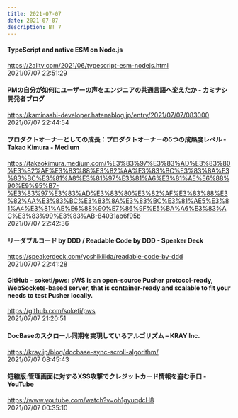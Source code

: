 ```yaml
---
title: 2021-07-07
date: 2021-07-07
description: B! 7
---
```


#### TypeScript and native ESM on Node.js
https://2ality.com/2021/06/typescript-esm-nodejs.html<br>
2021/07/07 22:51:29<br>


#### PMの自分が如何にユーザーの声をエンジニアの共通言語へ変えたか - カミナシ開発者ブログ
https://kaminashi-developer.hatenablog.jp/entry/2021/07/07/083000<br>
2021/07/07 22:44:54<br>


#### プロダクトオーナーとしての成長：プロダクトオーナーの5つの成熟度レベル - Takao Kimura - Medium
https://takaokimura.medium.com/%E3%83%97%E3%83%AD%E3%83%80%E3%82%AF%E3%83%88%E3%82%AA%E3%83%BC%E3%83%8A%E3%83%BC%E3%81%A8%E3%81%97%E3%81%A6%E3%81%AE%E6%88%90%E9%95%B7-%E3%83%97%E3%83%AD%E3%83%80%E3%82%AF%E3%83%88%E3%82%AA%E3%83%BC%E3%83%8A%E3%83%BC%E3%81%AE5%E3%81%A4%E3%81%AE%E6%88%90%E7%86%9F%E5%BA%A6%E3%83%AC%E3%83%99%E3%83%AB-84031ab6f95b<br>
2021/07/07 22:42:36<br>


#### リーダブルコード by DDD / Readable Code by DDD - Speaker Deck
https://speakerdeck.com/yoshikiiida/readable-code-by-ddd<br>
2021/07/07 22:41:28<br>


#### GitHub - soketi/pws: pWS is an open-source Pusher protocol-ready, WebSockets-based server, that is container-ready and scalable to fit your needs to test Pusher locally.
https://github.com/soketi/pws<br>
2021/07/07 21:20:51<br>


#### DocBaseのスクロール同期を実現しているアルゴリズム – KRAY Inc.
https://kray.jp/blog/docbase-sync-scroll-algorithm/<br>
2021/07/07 08:45:43<br>


#### 短縮版:管理画面に対するXSS攻撃でクレジットカード情報を盗む手口 - YouTube
https://www.youtube.com/watch?v=oh1gyuqdcH8<br>
2021/07/07 00:35:10<br>


